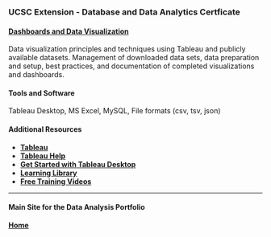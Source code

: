 ### UCSC Extension - Database and Data Analytics Certficate

#### [Dashboards and Data Visualization](https://dduril.github.io/ucscx-data-analytics/data-viz/)

Data visualization principles and techniques using Tableau and publicly available datasets. Management of downloaded data sets, data preparation and setup, best practices, and documentation of completed visualizations and dashboards.

#### Tools and Software

Tableau Desktop, MS Excel, MySQL, File formats (csv, tsv, json)

#### Additional Resources

- **[Tableau](https://www.tableau.com/)**
- **[Tableau Help](https://www.tableau.com/support/help)**
- **[Get Started with Tableau Desktop](https://onlinehelp.tableau.com/current/guides/get-started-tutorial/en-us/get-started-tutorial-home.html)**
- **[Learning Library](https://onlinehelp.tableau.com/current/guides/get-started-tutorial/en-us/get-started-tutorial-next.html)** 
- **[Free Training Videos](https://www.tableau.com/learn/training)** 
        
---

#### Main Site for the Data Analysis Portfolio

**[Home](https://dduril.github.io/ucscx-data-analytics/)**